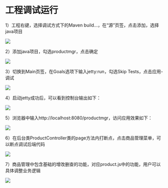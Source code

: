 # 工程调试运行

1）工程右键，选择调试方式下的Maven build…，在“源”页签，点击添加，选择java项目
 
![](/articles/iuap-develop/4-/image/image40.png)

2）添加java项目，勾选productmgr，点击确定
 
![](/articles/iuap-develop/4-/image/image41.png)

3）切换到Main页签，在Goals选项下输入jetty:run，勾选Skip Tests，点击应用-调试

![](/articles/iuap-develop/4-/image/image42.png)

4）启动jetty成功后，可以看到控制台输出如下：

![](/articles/iuap-develop/4-/image/image43.png)

5）浏览器中输入http://localhost:8080/productmgr，访问应用效果如下：

![](/articles/iuap-develop/4-/image/image44.png)

6）在后台类ProductController类的page方法内打断点，点击商品管理菜单，可以断点调试后端代码

![](/articles/iuap-develop/4-/image/image45.png)

7）商品管理中包含基础的增改删查的功能，对应product.js中的功能，用户可以具体调整业务逻辑
 
![](/articles/iuap-develop/4-/image/image46.png)
